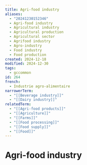 ```yaml
---
title: Agri-food industry
aliases:
  - "20241230152346"
  - Agri-food industry
  - Agricultural industry
  - Agricultural production
  - Agricultural sector
  - Agrifood industry
  - Agro-industry
  - Food industry
  - Food production
created: 2024-12-18
modified: 2024-12-30
tags:
  - gccommon
id: 264
french:
  - Industrie agro-alimentaire
narrowerTerm:
  - "[[Beverage industry]]"
  - "[[Dairy industry]]"
relatedTerm:
  - "[[Agri-food products]]"
  - "[[Agriculture]]"
  - "[[Farms]]"
  - "[[Food processing]]"
  - "[[Food supply]]"
  - "[[Food]]"
---
```

# Agri-food industry
